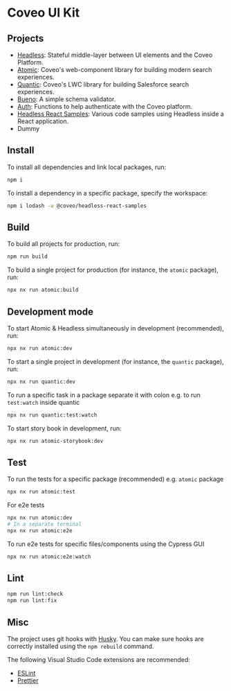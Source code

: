 # Coveo UI Kit

## Projects

- [Headless](packages/headless): Stateful middle-layer between UI elements and the Coveo Platform.
- [Atomic](packages/atomic): Coveo's web-component library for building modern search experiences.
- [Quantic](packages/quantic): Coveo's LWC library for building Salesforce search experiences.
- [Bueno](packages/bueno): A simple schema validator.
- [Auth](packages/auth): Functions to help authenticate with the Coveo platform.
- [Headless React Samples](packages/samples/headless-react): Various code samples using Headless inside a React application.
- Dummy

## Install

To install all dependencies and link local packages, run:

```sh
npm i
```

To install a dependency in a specific package, specify the workspace:

```sh
npm i lodash -w @coveo/headless-react-samples
```

## Build

To build all projects for production, run:

```sh
npm run build
```

To build a single project for production (for instance, the `atomic` package), run:

```sh
npx nx run atomic:build
```

## Development mode

To start Atomic & Headless simultaneously in development (recommended), run:

```sh
npx nx run atomic:dev
```

To start a single project in development (for instance, the `quantic` package), run:

```sh
npx nx run quantic:dev
```

To run a specific task in a package separate it with colon e.g. to run `test:watch` inside quantic

```sh
npx nx run quantic:test:watch
```

To start story book in development, run:

```sh
npx nx run atomic-storybook:dev
```

## Test

To run the tests for a specific package (recommended) e.g. `atomic` package

```sh
npx nx run atomic:test
```

For e2e tests

```sh
npx nx run atomic:dev
# In a separate terminal
npx nx run atomic:e2e
```

To run e2e tests for specific files/components using the Cypress GUI

```sh
npx nx run atomic:e2e:watch
```

## Lint

```sh
npm run lint:check
npm run lint:fix
```

## Misc

The project uses git hooks with [Husky](https://www.npmjs.com/package/husky). You can make sure hooks are correctly installed using the `npm rebuild` command.

The following Visual Studio Code extensions are recommended:

- [ESLint](https://marketplace.visualstudio.com/items?itemName=dbaeumer.vscode-eslint)
- [Prettier](https://marketplace.visualstudio.com/items?itemName=esbenp.prettier-vscode)

